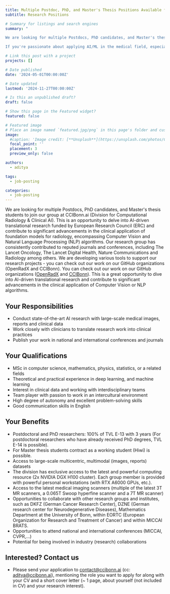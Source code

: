 ```yaml
---
title: Multiple Postdoc, PhD, and Master's Thesis Positions Available for Advancing Foundation Models in Radiology (funded by ERC)
subtitle: Research Positions

# Summary for listings and search engines
summary: "

We are looking for multiple Postdocs, PhD candidates, and Master's thesis students to join our group at CCIBonn.ai (Division for Computational Radiology & Clinical AI). This is an opportunity to delve into AI-driven translational research and contribute to significant advancements in the clinical application of foundation models for radiology, encompassing Computer Vision and Natural Language Processing (NLP) algorithms.

If you're passionate about applying AI/ML in the medical field, especially in developing foundation models for radiology through our European Research Council (ERC Consolidator Grant) funded project AI-Next, please check out our job description (attached PDF) and reach out to us at contact@ccibonn.ai (cc: aditya.rastogi@ukbonn.de). Mention the role you wish to apply for and include your CV along with a short cover letter (~ 1 page, about yourself (not included in CV) and your research interest)."

# Link this post with a project
projects: []

# Date published
date: '2024-05-01T00:00:00Z'

# Date updated
lastmod: '2024-11-27T00:00:00Z'

# Is this an unpublished draft?
draft: false

# Show this page in the Featured widget?
featured: false

# Featured image
# Place an image named `featured.jpg/png` in this page's folder and customize its options here.
image:
  #caption: 'Image credit: [**Unsplash**](https://unsplash.com/photos/CpkOjOcXdUY)'
  focal_point: ''
  placement: 3
  preview_only: false

authors:
  - aditya

tags:
  - job-posting

categories:
  - job-posting
---
```


We are looking for multiple Postdocs, PhD candidates, and Master's thesis students to join our group at CCIBonn.ai (Division for Computational Radiology & Clinical AI). This is an opportunity to delve into AI-driven translational research funded by European Research Council (ERC) and contribute to significant advancements in the clinical application of foundation models for radiology, encompassing Computer Vision and Natural Language Processing (NLP) algorithms. Our research group has consistently contributed to reputed journals and conferences, including The Lancet Oncology, The Lancet Digital Health, Nature Communications and Radiology among others. We are developing various tools to support our research projects - you can check out our work on our GitHub organizations (OpenRadX and CCIBonn). You can check out our work on our GitHub organizations ([OpenRadX](https://github.com/openradx) and [CCIBonn](https://github.com/CCI-Bonn)). This is a great opportunity to dive into AI-driven translational research and contribute to significant advancements in the clinical application of Computer Vision or NLP algorithms. 

## Your Responsibilities

- Conduct state-of-the-art AI research with large-scale medical images, reports and clinical data 
- Work closely with clinicians to translate research work into clinical practices 
- Publish your work in national and international conferences and journals 

## Your Qualifications

- MSc in computer science, mathematics, physics, statistics, or a related fields 
- Theoretical and practical experience in deep learning, and machine learning 
- Interest in clinical data and working with interdisciplinary teams 
- Team player with passion to work in an intercultural environment 
- High degree of autonomy and excellent problem-solving skills
- Good communication skills in English

## Your Benefits

- Postdoctoral and PhD researchers: 100% of TVL E-13 with 3 years (For postdoctoral researchers who have already received PhD degrees, TVL E-14 is possible).
- For Master thesis students contract as a working student (Hiwi) is possible. 
- Access to large-scale multicentric, multimodal (images, reports) datasets 
- The division has exclusive access to the latest and powerful computing resource (2x NVIDIA DGX H100 cluster). Each group member is provided with powerful personal workstations (with RTX A6000 GPUs, etc.). 
- Access to the latest medical imaging scanners (multiple of the latest 3T MR scanners, a 0.065T Swoop hyperfine scanner and a 7T MR scanner) 
- Opportunities to collaborate with other research groups and institutes, such as DKFZ (German Cancer Research Center), DZNE (German research center for Neurodegenerative Diseases), Mathematics Department at the University of Bonn, within EORTC (European Organization for Research and Treatment of Cancer) and within MICCAI BRATS.  
- Opportunities to attend national and international conferences (MICCAI, CVPR,...) 
- Potential for being involved in industry (research) collaborations 

## Interested? Contact us

- Please send your application to contact@ccibonn.ai (cc: aditya@ccibonn.ai), mentioning the role you want to apply for along with your CV and a short cover letter (~ 1 page, about yourself (not included in CV) and your research interest).
